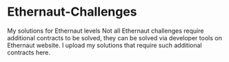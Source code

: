 # Ethernaut-Challenges
My solutions for Ethernaut levels 
Not all Ethernaut challenges require additional contracts to be solved, they can be solved via developer tools on Ethernaut website. 
I upload my solutions that require such additional contracts here.
